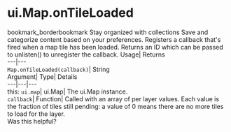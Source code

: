 
#  ui.Map.onTileLoaded 
bookmark_borderbookmark Stay organized with collections  Save and categorize content based on your preferences.
Registers a callback that's fired when a map tile has been loaded. 
Returns an ID which can be passed to unlisten() to unregister the callback.
Usage| Returns  
---|---  
`Map.onTileLoaded(callback)`| String  
Argument| Type| Details  
---|---|---  
this: `ui.map`| ui.Map| The ui.Map instance.  
`callback`| Function| Called with an array of per layer values. Each value is the fraction of tiles still pending: a value of 0 means there are no more tiles to load for the layer.  
Was this helpful?
